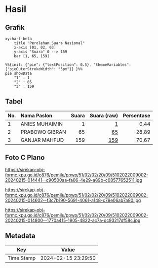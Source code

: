 # Hasil

## Grafik

```mermaid
xychart-beta
    title "Perolehan Suara Nasional"
    x-axis [01, 02, 03]
    y-axis "Suara" 0 --> 159
    bar [1, 65, 159]
```

```mermaid
%%{init: {"pie": {"textPosition": 0.5}, "themeVariables": {"pieOuterStrokeWidth": "5px"}} }%%
pie showData
    "1" : 1
    "2" : 65
    "3" : 159
```

## Tabel

| No. | Nama Paslon    | Suara | Suara (raw) | Persentase |
|:--- |:-------------- | -----:| -----------:| ----------:|
| 1   | ANIES MUHAIMIN | 1     | [1][p-1]    | 0,44       |
| 2   | PRABOWO GIBRAN | 65    | [65][p-2]   | 28,89      |
| 3   | GANJAR MAHFUD  | 159   | [159][p-3]  | 70,67      |


[p-1]: https://github.com/gigit-pemilu/pemilu-2024/blob/main/pilpres/hitung-suara/sub/51-bali/sub/02-tabanan/sub/02-selemadeg-timur/sub/2009-dalang/sub/002-tps/sub/paslon-1.txt
[p-2]: https://github.com/gigit-pemilu/pemilu-2024/blob/main/pilpres/hitung-suara/sub/51-bali/sub/02-tabanan/sub/02-selemadeg-timur/sub/2009-dalang/sub/002-tps/sub/paslon-2.txt
[p-3]: https://github.com/gigit-pemilu/pemilu-2024/blob/main/pilpres/hitung-suara/sub/51-bali/sub/02-tabanan/sub/02-selemadeg-timur/sub/2009-dalang/sub/002-tps/sub/paslon-3.txt

## Foto C Plano

https://sirekap-obj-formc.kpu.go.id/c876/pemilu/ppwp/51/02/02/20/09/5102022009002-20240215-014441--c90500aa-fa06-4e29-a89b-c08577652511.jpg

https://sirekap-obj-formc.kpu.go.id/c876/pemilu/ppwp/51/02/02/20/09/5102022009002-20240215-014602--f3c7b190-5691-4061-a148-c79e06ab7a80.jpg

https://sirekap-obj-formc.kpu.go.id/c876/pemilu/ppwp/51/02/02/20/09/5102022009002-20240215-014800--1770a415-1905-4822-ac7a-dc93217df58c.jpg


## Metadata

| Key        | Value               |
| ---------- | ------------------- |
| Time Stamp | 2024-02-15 23:29:50 |



